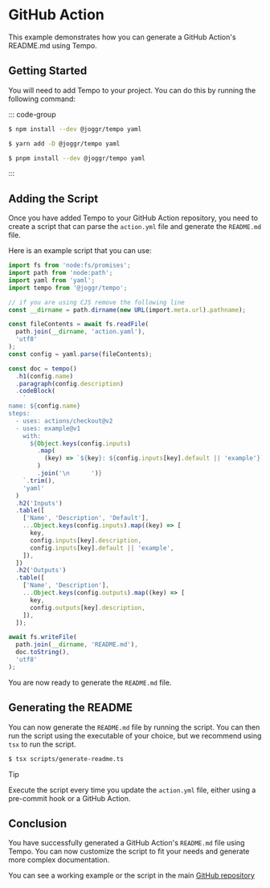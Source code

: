 # GitHub Action

This example demonstrates how you can generate a GitHub Action's README.md using Tempo.

## Getting Started

You will need to add Tempo to your project. You can do this by running the following command:

::: code-group

```bash [npm]
$ npm install --dev @joggr/tempo yaml
```

```bash [Yarn]
$ yarn add -D @joggr/tempo yaml
```

```bash [pnpm]
$ pnpm install --dev @joggr/tempo yaml
```

:::

## Adding the Script

Once you have added Tempo to your GitHub Action repository, you need to create a script that can parse the `action.yml` file and generate the `README.md` file.

Here is an example script that you can use:

```ts [scripts/generate-readme.ts]
import fs from 'node:fs/promises';
import path from 'node:path';
import yaml from 'yaml';
import tempo from '@joggr/tempo';

// if you are using CJS remove the following line
const __dirname = path.dirname(new URL(import.meta.url).pathname);

const fileContents = await fs.readFile(
  path.join(__dirname, 'action.yaml'),
  'utf8'
);
const config = yaml.parse(fileContents);

const doc = tempo()
  .h1(config.name)
  .paragraph(config.description)
  .codeBlock(
    `
name: ${config.name}
steps:
  - uses: actions/checkout@v2
  - uses: example@v1
    with:
      ${Object.keys(config.inputs)
        .map(
          (key) => `${key}: ${config.inputs[key].default || 'example'}`
        )
        .join('\n      ')}
    `.trim(),
    'yaml'
  )
  .h2('Inputs')
  .table([
    ['Name', 'Description', 'Default'],
    ...Object.keys(config.inputs).map((key) => [
      key,
      config.inputs[key].description,
      config.inputs[key].default || 'example',
    ]),
  ])
  .h2('Outputs')
  .table([
    ['Name', 'Description'],
    ...Object.keys(config.outputs).map((key) => [
      key,
      config.outputs[key].description,
    ]),
  ]);

await fs.writeFile(
  path.join(__dirname, 'README.md'), 
  doc.toString(), 
  'utf8'
);
```

You are now ready to generate the `README.md` file.

## Generating the README

You can now generate the `README.md` file by running the script. You can then run the script using the executable of your choice, but we recommend using `tsx` to run the script.

```bash
$ tsx scripts/generate-readme.ts
```

> [!TIP]
> Execute the script every time you update the `action.yml` file, either using a pre-commit hook or a GitHub Action.

## Conclusion

You have successfully generated a GitHub Action's `README.md` file using Tempo. You can now customize the script to fit your needs and generate more complex documentation.

You can see a working example or the script in the main [GitHub repository](https://github.com/joggrdocs/tempo/tree/main/examples/gha/generate.ts)